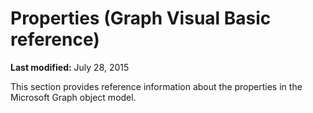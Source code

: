 
# Properties (Graph Visual Basic reference)

 **Last modified:** July 28, 2015

This section provides reference information about the properties in the Microsoft Graph object model.
